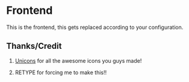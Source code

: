 # Frontend

This is the frontend, this gets replaced according to your configuration.

## Thanks/Credit

1. [Unicons](hhttps://iconscout.com/contributors/unicons) for all the awesome icons you guys made!

2. RETYPE for forcing me to make this!!
